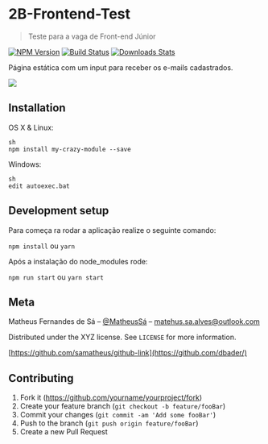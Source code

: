 # 2B-Frontend-Test
>  Teste para a vaga de Front-end Júnior

[![NPM Version][npm-image]][npm-url]
[![Build Status][travis-image]][travis-url]
[![Downloads Stats][npm-downloads]][npm-url]

Página estática com um input para receber os e-mails cadastrados.

![](header.png)

## Installation

OS X & Linux:
```
sh
npm install my-crazy-module --save
```

Windows:
```
sh
edit autoexec.bat
```

## Development setup

Para começa ra rodar a aplicação realize o seguinte comando:

```npm install``` ou ```yarn```

Após a instalação do node_modules rode:

```npm run start``` ou ```yarn start```


## Meta

Matheus Fernandes de Sá – [@MatheusSá](https://www.linkedin.com/in/matheus-f-4a5732b4/) – matehus.sa.alves@outlook.com

Distributed under the XYZ license. See ``LICENSE`` for more information.

[https://github.com/samatheus/github-link](https://github.com/dbader/)

## Contributing

1. Fork it (<https://github.com/yourname/yourproject/fork>)
2. Create your feature branch (`git checkout -b feature/fooBar`)
3. Commit your changes (`git commit -am 'Add some fooBar'`)
4. Push to the branch (`git push origin feature/fooBar`)
5. Create a new Pull Request

<!-- Markdown link & img dfn's -->
[npm-image]: https://img.shields.io/npm/v/datadog-metrics.svg?style=flat-square
[npm-url]: https://npmjs.org/package/datadog-metrics
[npm-downloads]: https://img.shields.io/npm/dm/datadog-metrics.svg?style=flat-square
[travis-image]: https://img.shields.io/travis/dbader/node-datadog-metrics/master.svg?style=flat-square
[travis-url]: https://travis-ci.org/dbader/node-datadog-metrics
[wiki]: https://github.com/yourname/yourproject/wiki
